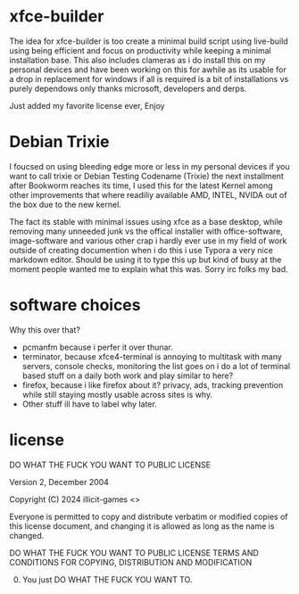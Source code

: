 # xfce-builder

The idea for xfce-builder is too create a minimal build script using live-build using being efficient and focus on productivity while keeping a minimal installation base. This also includes clameras as i do install this on my personal devices and have been working on this for awhile as its usable for a drop in replacement for windows if all is required is a bit of installations vs purely dependows only thanks microsoft, developers and derps.

Just added my favorite license ever, Enjoy


# Debian Trixie

I foucsed on using bleeding edge more or less in my personal devices if you want to call trixie or Debian Testing Codename (Trixie) the next installment after Bookworm reaches its time, I used this for the latest Kernel among other improvements that where readiliy available AMD, INTEL, NVIDA out of the box due to the new kernel.

The fact its stable with minimal issues using xfce as a base desktop, while removing many unneeded junk vs the offical installer with office-software, image-software and various other crap i hardly ever use in my field of work outside of creating documention when i do this i use Typora a very nice markdown editor. Should be using it to type this up but kind of busy at the moment people wanted me to explain what this was. Sorry irc folks my bad.

# software choices

  Why this over that?
  
  - pcmanfm because i perfer it over thunar.
  - terminator, because xfce4-terminal is annoying to multitask with many servers, console checks, monitoring the list goes on i do a lot of terminal based stuff on a daily both work and play similar to here?
  - firefox, because i like firefox about it? privacy, ads, tracking prevention while still staying mostly usable across sites is why.
  - Other stuff ill have to label why later.


# license

DO WHAT THE FUCK YOU WANT TO PUBLIC LICENSE 

Version 2, December 2004 

Copyright (C) 2024 illicit-games <> 

Everyone is permitted to copy and distribute verbatim or modified 
 copies of this license document, and changing it is allowed as long 
 as the name is changed. 

DO WHAT THE FUCK YOU WANT TO PUBLIC LICENSE 
TERMS AND CONDITIONS FOR COPYING, DISTRIBUTION AND MODIFICATION 

0. You just DO WHAT THE FUCK YOU WANT TO.
